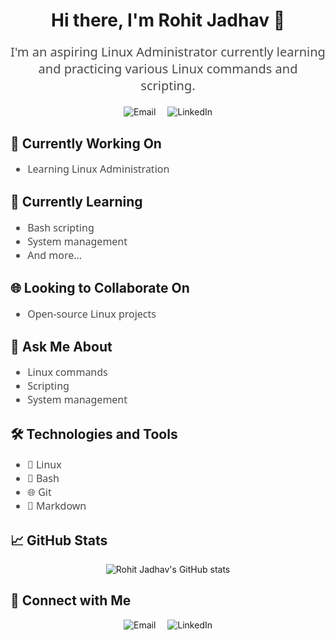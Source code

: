 <h1 align="center">Hi there, I'm Rohit Jadhav 👋</h1>

<p align="center" style="font-size: 20px; font-family: 'Segoe UI', Tahoma, Geneva, Verdana, sans-serif; color: #4A4A4A;">
I'm an aspiring Linux Administrator currently learning and practicing various Linux commands and scripting.
</p>

<p align="center">
  <a href="mailto:jadhavrohit0698@gmail.com" style="text-decoration: none; margin-right: 15px;">
    <img src="https://img.shields.io/badge/Email-D14836?style=for-the-badge&logo=gmail&logoColor=white" alt="Email">
  </a>
  <a href="https://www.linkedin.com/in/rohit-jadhav-347453241/" style="text-decoration: none;">
    <img src="https://img.shields.io/badge/LinkedIn-0077B5?style=for-the-badge&logo=linkedin&logoColor=white" alt="LinkedIn">
  </a>
</p>

<h2>🔭 Currently Working On</h2>
<ul style="font-size: 16px; font-family: 'Segoe UI', Tahoma, Geneva, Verdana, sans-serif; color: #4A4A4A;">
  <li>Learning Linux Administration</li>
</ul>

<h2>🌱 Currently Learning</h2>
<ul style="font-size: 16px; font-family: 'Segoe UI', Tahoma, Geneva, Verdana, sans-serif; color: #4A4A4A;">
  <li>Bash scripting</li>
  <li>System management</li>
  <li>And more...</li>
</ul>

<h2>🌐 Looking to Collaborate On</h2>
<ul style="font-size: 16px; font-family: 'Segoe UI', Tahoma, Geneva, Verdana, sans-serif; color: #4A4A4A;">
  <li>Open-source Linux projects</li>
</ul>

<h2>💬 Ask Me About</h2>
<ul style="font-size: 16px; font-family: 'Segoe UI', Tahoma, Geneva, Verdana, sans-serif; color: #4A4A4A;">
  <li>Linux commands</li>
  <li>Scripting</li>
  <li>System management</li>
</ul>

<h2>🛠️ Technologies and Tools</h2>
<ul style="font-size: 16px; font-family: 'Segoe UI', Tahoma, Geneva, Verdana, sans-serif; color: #4A4A4A;">
  <li>🐧 Linux</li>
  <li>🐚 Bash</li>
  <li>🌐 Git</li>
  <li>📝 Markdown</li>
</ul>

<h2>📈 GitHub Stats</h2>
<p align="center">
  <img src="https://github-readme-stats.vercel.app/api?username=yourusername&show_icons=true&theme=radical" alt="Rohit Jadhav's GitHub stats" style="max-width: 100%;">
</p>

<h2>🔗 Connect with Me</h2>
<p align="center">
  <a href="mailto:jadhavrohit@gmail.com" style="text-decoration: none; margin-right: 15px;">
    <img src="https://img.shields.io/badge/Email-D14836?style=for-the-badge&logo=gmail&logoColor=white" alt="Email">
  </a>
  <a href="https://www.linkedin.com/in/rohit-jadhav-347453241/" style="text-decoration: none;">
    <img src="https://img.shields.io/badge/LinkedIn-0077B5?style=for-the-badge&logo=linkedin&logoColor=white" alt="LinkedIn">
  </a>
</p>
